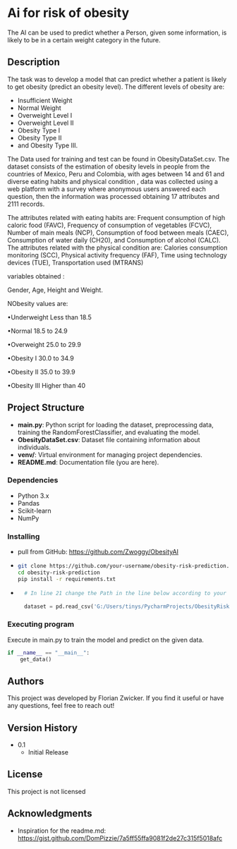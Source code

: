 # Ai for risk of obesity

The AI can be used to predict whether a Person, given some information, is likely to be in a certain weight category in the future.

## Description

The task was to develop a model that can predict whether a patient is likely to get obesity (predict an obesity level).
The different levels of obesity are: 
* Insufficient Weight
* Normal Weight
* Overweight Level I
* Overweight Level II
* Obesity Type I
* Obesity Type II
* and Obesity Type III.

The Data used for training and test can be found in ObesityDataSet.csv.
The dataset consists of the estimation of obesity levels in people from the countries of Mexico, Peru and Colombia, with ages between 14 and 61 and diverse eating habits and physical condition , data was collected using a web platform with a survey where anonymous users answered each question, then the information was processed obtaining 17 attributes and 2111 records.

The attributes related with eating habits are: Frequent consumption of high caloric food (FAVC), Frequency of consumption of vegetables (FCVC), Number of main meals (NCP), Consumption of food between meals (CAEC), Consumption of water daily (CH20), and Consumption of alcohol (CALC). The attributes related with the physical condition are: Calories consumption monitoring (SCC), Physical activity frequency (FAF), Time using technology devices (TUE), Transportation used (MTRANS)

variables obtained :

Gender, Age, Height and Weight.

NObesity values are:

•Underweight Less than 18.5

•Normal 18.5 to 24.9

•Overweight 25.0 to 29.9

•Obesity I 30.0 to 34.9

•Obesity II 35.0 to 39.9

•Obesity III Higher than 40
## Project Structure

- **main.py**: Python script for loading the dataset, preprocessing data, training the RandomForestClassifier, and evaluating the model.
- **ObesityDataSet.csv**: Dataset file containing information about individuals.
- **venv/**: Virtual environment for managing project dependencies.
- **README.md**: Documentation file (you are here).


### Dependencies

* Python 3.x
* Pandas
* Scikit-learn
* NumPy

### Installing

* pull from GitHub: https://github.com/Zwoggy/ObesityAI 
* ```bash
  git clone https://github.com/your-username/obesity-risk-prediction.git
  cd obesity-risk-prediction
  pip install -r requirements.txt

* ```python
    # In line 21 change the Path in the line below according to your own path
        
    dataset = pd.read_csv('G:/Users/tinys/PycharmProjects/ObesityRiskAI/ObesityDataSet.csv')
    ```

### Executing program

Execute in main.py to train the model and predict on the given data.
```python
if __name__ == "__main__":
    get_data()
```



## Authors
This project was developed by Florian Zwicker. If you find it useful or have any questions, feel free to reach out!
## Version History

* 0.1
    * Initial Release

## License

This project is not licensed

## Acknowledgments


* Inspiration for the readme.md: https://gist.github.com/DomPizzie/7a5ff55ffa9081f2de27c315f5018afc